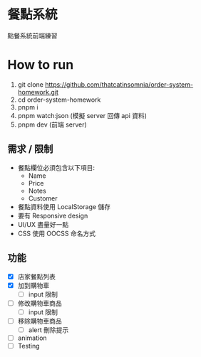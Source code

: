 # 餐點系統
點餐系統前端練習

# How to run
1. git clone https://github.com/thatcatinsomnia/order-system-homework.git
2. cd order-system-homework
3. pnpm i
4. pnpm watch:json (模擬 server 回傳 api 資料)
5. pnpm dev (前端 server)


## 需求 / 限制
- 餐點欄位必須包含以下項目:
   - Name
   - Price
   - Notes
   - Customer
- 餐點資料使用 LocalStorage 儲存
- 要有 Responsive design
- UI/UX 盡量好一點
- CSS 使用 OOCSS 命名方式

## 功能
- [x] 店家餐點列表
- [x] 加到購物車
   - [ ] input 限制
- [ ] 修改購物車商品
   - [ ] input 限制
- [ ] 移除購物車商品
   - [ ] alert 刪除提示
- [ ] animation
- [ ] Testing
